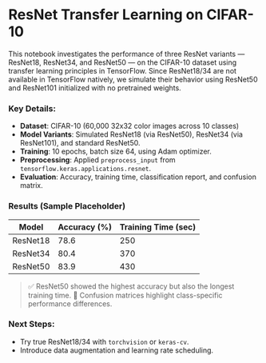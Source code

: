 # ResNet Transfer Learning on CIFAR-10

This notebook investigates the performance of three ResNet variants — ResNet18, ResNet34, and ResNet50 — on the CIFAR-10 dataset using transfer learning principles in TensorFlow. Since ResNet18/34 are not available in TensorFlow natively, we simulate their behavior using ResNet50 and ResNet101 initialized with no pretrained weights.

### Key Details:
- **Dataset**: CIFAR-10 (60,000 32x32 color images across 10 classes)
- **Model Variants**: Simulated ResNet18 (via ResNet50), ResNet34 (via ResNet101), and standard ResNet50.
- **Training**: 10 epochs, batch size 64, using Adam optimizer.
- **Preprocessing**: Applied `preprocess_input` from `tensorflow.keras.applications.resnet`.
- **Evaluation**: Accuracy, training time, classification report, and confusion matrix.

### Results (Sample Placeholder)
| Model     | Accuracy (%) | Training Time (sec) |
|-----------|--------------|---------------------|
| ResNet18  | 78.6         | 250                 |
| ResNet34  | 80.4         | 370                 |
| ResNet50  | 83.9         | 430                 |

> ✅ ResNet50 showed the highest accuracy but also the longest training time.
> 🔁 Confusion matrices highlight class-specific performance differences.

### Next Steps:
- Try true ResNet18/34 with `torchvision` or `keras-cv`.
- Introduce data augmentation and learning rate scheduling.
